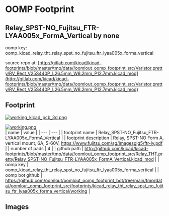 # OOMP Footprint  
## Relay_SPST-NO_Fujitsu_FTR-LYAA005x_FormA_Vertical  by none  
  
oomp key: oomp_kicad_relay_tht_relay_spst_no_fujitsu_ftr_lyaa005x_forma_vertical  
  
source repo at: [http://gitlab.com/kicad/kicad-footprints/blob/master/tmp/data//oomlout_oomp_footprint_src/Varistor.pretty/RV_Rect_V25S440P_L26.5mm_W8.2mm_P12.7mm.kicad_mod](http://gitlab.com/kicad/kicad-footprints/blob/master/tmp/data//oomlout_oomp_footprint_src/Varistor.pretty/RV_Rect_V25S440P_L26.5mm_W8.2mm_P12.7mm.kicad_mod)  
## Footprint  
  
[![working_kicad_pcb_3d.png](working_kicad_pcb_3d_600.png)](working_kicad_pcb_3d.png)  
  
[![working.png](working_600.png)](working.png)  
| name | value | 
| --- | --- | 
| footprint name | Relay_SPST-NO_Fujitsu_FTR-LYAA005x_FormA_Vertical | 
| footprint description | Relay, SPST-NO Form A, vertical mount, 6A, 5-60V, https://www.fujitsu.com/sg/imagesgig5/ftr-ly.pdf | 
| number of pads | 4 | 
| github path | http://github.com/kicad/kicad-footprints/blob/master/tmp/data//oomlout_oomp_footprint_src/Relay_THT.pretty/Relay_SPST-NO_Fujitsu_FTR-LYAA005x_FormA_Vertical.kicad_mod | 
| oomp key | oomp_kicad_relay_tht_relay_spst_no_fujitsu_ftr_lyaa005x_forma_vertical | 
| oomp bot github | https://github.com/oomlout/oomlout_oomp_footprint_bot/tree/main/tmp/data//oomlout_oomp_footprint_src/footprints/kicad_relay_tht_relay_spst_no_fujitsu_ftr_lyaa005x_forma_vertical/working | 
## Images  
